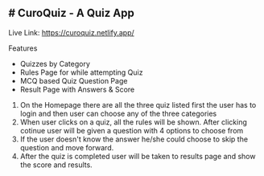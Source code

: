 ## # CuroQuiz - A Quiz App 
Live Link: https://curoquiz.netlify.app/

Features
- Quizzes by Category
- Rules Page for while attempting Quiz
- MCQ based Quiz Question Page
- Result Page with Answers & Score

1. On the Homepage there are all the three quiz listed first the user has to login and then user can choose any of the three categories 
1. When user clicks on a quiz, all the rules will be shown. After clicking cotinue user will be given a question with 4 options to choose from 
1. If the user doesn't know the answer he/she could choose to skip the question and move forward. 
1. After the quiz is completed user will be taken to results page and show the score and results. 


